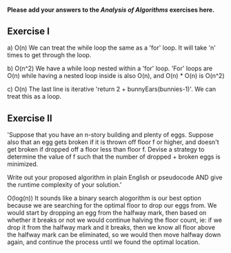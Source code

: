 #### Please add your answers to the ***Analysis of  Algorithms*** exercises here.

## Exercise I

a) O(n) We can treat the while loop the same as a 'for' loop. It will take 'n' times to get through the loop.

b) O(n^2) We have a while loop nested within a 'for' loop. 'For' loops are O(n) while having a nested loop inside is also O(n), and O(n) * O(n) is O(n^2)

c) O(n) The last line is iterative 'return 2 + bunnyEars(bunnies-1)'. We can treat this as a loop.

## Exercise II

'Suppose that you have an n-story building and plenty of eggs. Suppose also that an egg gets broken if it is thrown off floor f or higher, and doesn't get broken if dropped off a floor less than floor f. Devise a strategy to determine the value of f such that the number of dropped + broken eggs is minimized.

Write out your proposed algorithm in plain English or pseudocode AND give the runtime complexity of your solution.'

O(log(n)) It sounds like a binary search alogorithm is our best option because we are searching for the optimal floor to drop our eggs from. We would start by dropping an egg from the halfway mark, then based on whether it breaks or not we would continue halving the floor count, ie: if we drop it from the halfway mark and it breaks, then we know all floor above the halfway mark can be eliminated, so we would then move halfway down again, and continue the process until we found the optimal location.